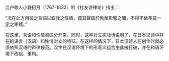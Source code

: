 江户歌人小野招月（1767-1832）的《社友诗律论》指出：

“况在此方用彼之言語以叙我之性情，摸其聲調於髡鬚影響之間，不得不依準其一定之矩镬。”

在这里，言语和性情被区分开来。同时，这种对立实际也说明了，在日本汉诗中存在的语言（汉语）和性情对立的特征。在这样的情况下，日本汉诗人在创作时就必须依照汉语的声律规范。汉字在汉语环境下的形音义组合由此被打破，并在和语环境下改组、重构。